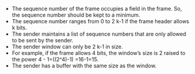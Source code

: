  - The sequence number of the frame occupies a field in the frame. So, the sequence number should be kept to a minimum.
 - The sequence number ranges from 0 to 2 k-1 if the frame header allows k bits.
 - The sender maintains a list of sequence numbers that are only allowed to be sent by the sender.
 - The sender window can only be 2 k-1 in size.
 - For example, if the frame allows 4 bits, the window’s size is 2 raised to the power 4 - 1=((2^4)-1) =16-1=15.
 - The sender has a buffer with the same size as the window.